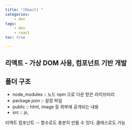 ```yaml
---
title: "[React] "
categories:
    - dev
tags:
    - dev
    - react
toc: true

---
```

## 리액트 - 가상 DOM 사용, 컴포넌트 기반 개발

## 폴더 구조 
- node_modules :: 노드 npm 으로 다운 받은 라이브러리
- package.json :: 설정 파일
- public :: html, image 등 외부에 공개되는 내용
- src :: js,




리액트 컴포넌트 -- 함수로도 충분히 만들 수 있다. 클래스로도 가능


<!--stackedit_data:
eyJoaXN0b3J5IjpbNDc0NjQ3NDEzXX0=
-->